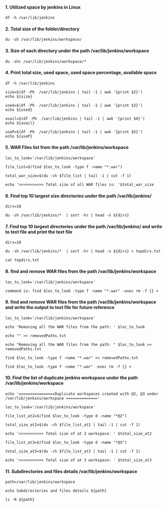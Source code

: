 
#### 1. Utilized space by jenkins in Linux

    df -h /var/lib/jenkins

#### 2. Total size of the folder/directory

    du -sh /var/lib/jenkins/workspace/

#### 3. Size of each directory under the path /var/lib/jenkins/workspace

    du -shc /var/lib/jenkins/workspace/*


#### 4. Print total size, used space, used space percentage, available space

    df -h /var/lib/jenkins

    size=$(df -Ph  /var/lib/jenkins | tail -1 | awk '{print $2}')
    echo ${size}

    used=$(df -Ph  /var/lib/jenkins | tail -1 | awk '{print $3}')
    echo ${used}

    avail=$(df -Ph  /var/lib/jenkins | tail -1 | awk '{print $4}')
    echo ${avail}

    useP=$(df -Ph  /var/lib/jenkins | tail -1 | awk '{print $5}')
    echo ${useP}

#### 5. WAR Files list from the path /var/lib/jenkins/workspace

    loc_to_look='/var/lib/jenkins/workspace'

    file_list=$(find $loc_to_look -type f -name "*.war")

    total_war_size=$(du -ch $file_list | tail -1 | cut -f 1)

    echo '>>>>>>>>>>> Total size of all WAR files is: '$total_war_size

#### 6. Find top 10 largest size directories under the path /var/lib/jenkins/  

    dirs=10

    du -sh /var/lib/jenkins/*  | sort -hr | head -n ${dirs}

#### 7. Find top 10 largest directories under the path /var/lib/jenkins/  and write to text file and print the text file 

    dirs=10

    du -sh /var/lib/jenkins/*  | sort -hr | head -n ${dirs} > topdirs.txt

    cat topdirs.txt

#### 8. find and remove WAR files from the path /var/lib/jenkins/workspace

    loc_to_look='/var/lib/jenkins/workspace'

    command is: find $loc_to_look -type f -name "*.war" -exec rm -f {} +

#### 9. find and remove WAR files from the path /var/lib/jenkins/workspace and write the output to text file for future reference

    loc_to_look='/var/lib/jenkins/workspace'

    echo 'Removing all the WAR files from the path: ' $loc_to_look

    echo "" >> removedPaths.txt

    echo "Removing all the WAR files from the path: " $loc_to_look >> removedPaths.txt

    find $loc_to_look -type f -name "*.war" >> removedPaths.txt

    find $loc_to_look -type f -name "*.war" -exec rm -f {} +


#### 10. Find the list of duplicate jenkins workspace under the path /var/lib/jenkins/workspace


    echo '================Duplicate workspaces created with @2, @3 under /var/lib/jenkins/workspace =============='

    loc_to_look='/var/lib/jenkins/workspace'

    file_list_at2=$(find $loc_to_look -type d -name "*@2")

    total_size_at2=$(du -ch $file_list_at2 | tail -1 | cut -f 1)

    echo '>>>>>>>>>>> Total size of at 2 workspace: ' $total_size_at2

    file_list_at3=$(find $loc_to_look -type d -name "*@3")

    total_size_at3=$(du -ch $file_list_at3 | tail -1 | cut -f 1)

    echo '>>>>>>>>>>> Total size of at 3 workspace: ' $total_size_at3


#### 11. Subdirectories and files details /var/lib/jenkins/workspace

    path=/var/lib/jenkins/workspace

    echo Subdirectories and files details ${path}
    
    ls -R ${path}





